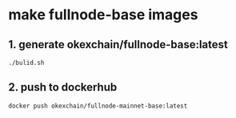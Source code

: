 # make fullnode-base images

## 1. generate okexchain/fullnode-base:latest

```
./bulid.sh
```
## 2. push to dockerhub

```
docker push okexchain/fullnode-mainnet-base:latest
```
